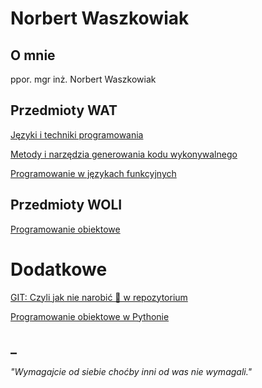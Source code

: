 # Norbert Waszkowiak

## O mnie
ppor. mgr inż. Norbert Waszkowiak

## Przedmioty WAT
[Języki i techniki programowania](https://kajkitsu.github.io/jtp/)

[Metody i narzędzia generowania kodu wykonywalnego](https://kajkitsu.github.io/mng/)

[Programowanie w językach funkcyjnych](https://kajkitsu.github.io/pjf/)

## Przedmioty WOLI
[Programowanie obiektowe](https://kajkitsu.github.io/po/)

# Dodatkowe
[GIT: Czyli jak nie narobić 💩 w repozytorium](https://kajkitsu.github.io/git/)

[Programowanie obiektowe w Pythonie](https://kajkitsu.github.io/po_python_speed/)

## _
*"Wymagajcie od siebie choćby inni od was nie wymagali."*
